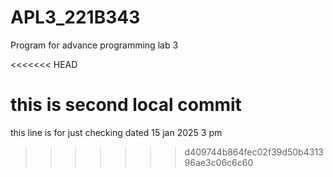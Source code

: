 # APL3_221B343
Program for advance programming lab 3

<<<<<<< HEAD

this is second local commit
=======
this line is for just checking dated 15 jan 2025 3 pm
>>>>>>> d409744b864fec02f39d50b431396ae3c06c6c60
